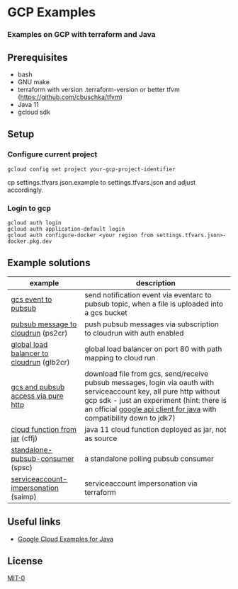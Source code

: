 # GCP Examples

### Examples on GCP with terraform and Java

## Prerequisites

* bash
* GNU make
* terraform with version .terraform-version or better tfvm (https://github.com/cbuschka/tfvm)
* Java 11
* gcloud sdk

## Setup

### Configure current project

```
gcloud config set project your-gcp-project-identifier
```

cp settings.tfvars.json.example to settings.tfvars.json and adjust accordingly.

### Login to gcp

```
gcloud auth login
gcloud auth application-default login
gcloud auth configure-docker <your region from settings.tfvars.json>-docker.pkg.dev
```

## Example solutions

| example          | description |
|------------------|-------------|
| [gcs event to pubsub](./gcs-event-to-pubsub) | send notification event via eventarc to pubsub topic, when a file is uploaded into a gcs bucket |
| [pubsub message to cloudrun](./pubsub-to-cloudrun) (ps2cr) | push pubsub messages via subscription to cloudrun with auth enabled |
| [global load balancer to cloudrun](./glb-to-cloudrun) (glb2cr) | global load balancer on port 80 with path mapping to cloud run |
| [gcs and pubsub access via pure http](./pure-http-gcp) | download file from gcs, send/receive pubsub messages, login via oauth with serviceaccount key, all pure http without gcp sdk - just an experiment (hint: there is an official [google api client for java](https://developers.google.com/api-client-library/java) with compatibility down to jdk7) |
| [cloud function from jar](./cloud-function-from-jar) (cffj) | java 11 cloud function deployed as jar, not as source |
| [standalone-pubsub-consumer](./standalone-pubsub-consumer) (spsc) | a standalone polling pubsub consumer |
| [serviceaccount-impersonation](./serviceaccount-impersonation) (saimp) | serviceaccount impersonation via terraform |

## Useful links

* [Google Cloud Examples for Java](https://github.com/googleapis/google-cloud-java)

## License

[MIT-0](./license.txt)
